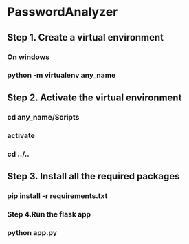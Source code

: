 # PasswordAnalyzer
## Step 1. Create a virtual environment
### On windows
### python -m virtualenv any_name
## Step 2. Activate the virtual environment
### cd any_name/Scripts
### activate
### cd ../..
## Step 3. Install all the required packages
### pip install -r requirements.txt
### Step 4.Run the flask app
### python app.py
